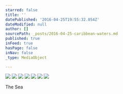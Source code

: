 ```yaml
---
starred: false
title: ''
datePublished: '2016-04-25T19:55:32.054Z'
dateModified: null
author: []
sourcePath: _posts/2016-04-25-caribbean-waters.md
published: true
inFeed: true
hasPage: false
inNav: false
_type: MediaObject

---
```

![](https://the-grid-user-content.s3-us-west-2.amazonaws.com/91f10a9a-f5b1-42d9-a19e-5972e91a0b56.jpg)
![](https://the-grid-user-content.s3-us-west-2.amazonaws.com/fd87b462-7d54-4719-99ed-6d5a0f5a70a4.jpg)
![](https://the-grid-user-content.s3-us-west-2.amazonaws.com/5ad8de1a-c05b-49ba-b6d3-cc1a9a2b390f.jpg)
![](https://the-grid-user-content.s3-us-west-2.amazonaws.com/edf61979-da8f-4895-8b7c-317a093d5dcc.jpg)
![](https://the-grid-user-content.s3-us-west-2.amazonaws.com/1f77220b-531d-4cc4-9c14-cf7395cc971d.jpg)
![](https://the-grid-user-content.s3-us-west-2.amazonaws.com/eeb4f0fc-f64e-4b3e-8ff6-f965e3997715.jpg)
![](https://the-grid-user-content.s3-us-west-2.amazonaws.com/9959c070-5899-4a90-846b-32b9922ea8b2.jpg)

The Sea